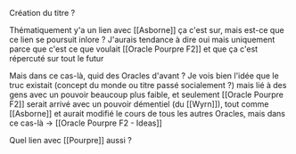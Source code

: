 Création du titre ?

Thématiquement y'a un lien avec [[Asborne]] ça c'est sur, mais est-ce que ce lien se poursuit inlore ?
J'aurais tendance à dire oui mais uniquement parce que c'est ce que voulait [[Oracle Pourpre F2]] et que ça c'est répercuté sur tout le futur

Mais dans ce cas-là, quid des Oracles d'avant ? 
Je vois bien l'idée que le truc existait (concept du monde ou titre passé socialement ?) mais lié à des gens avec un pouvoir beaucoup plus faible, et seulement [[Oracle Pourpre F2]] serait arrivé avec un pouvoir démentiel (du [[Wyrn]]), tout comme [[Asborne]] et aurait modifié le cours de tous les autres Oracles, mais dans ce cas-là -> [[Oracle Pourpre F2 - Ideas]]

Quel lien avec [[Pourpre]] aussi ?